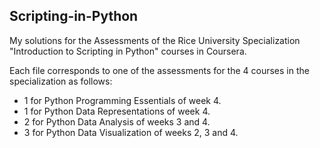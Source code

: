 ## Scripting-in-Python

My solutions for the Assessments of the Rice University Specialization "Introduction to Scripting in Python" courses in Coursera.

Each file corresponds to one of the assessments for the 4 courses in the specialization as follows:

* 1 for Python Programming Essentials of week 4.
* 1 for Python Data Representations of week 4.
* 2 for Python Data Analysis of weeks 3 and 4.
* 3 for Python Data Visualization of weeks 2, 3 and 4.

